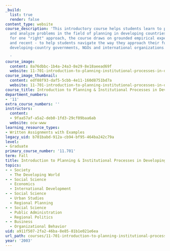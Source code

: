 ```yaml
---
_build:
  list: true
  render: false
content_type: website
course_description: 'This introductory course helps students learn to pose questions
  and analyze problems in the field of planning in developing countries. Not arguing
  for one "right" approach, the course draws on grounded empirical experiences - historical
  and recent - to help students navigate the way they approach their future work in
  developing-country governments, NGOs and international organizations.

  '
course_image:
  content: 8a76dbbc-1b4a-24a3-8e29-8e18aeead69f
  website: 11-701-introduction-to-planning-institutional-processes-in-developing-countries-fall-2003
course_image_thumbnail:
  content: edf08f93-daf5-5cbb-4e11-160d8751bd7a
  website: 11-701-introduction-to-planning-institutional-processes-in-developing-countries-fall-2003
course_title: Introduction to Planning & Institutional Processes in Developing Countries
department_numbers:
- '11'
extra_course_numbers: ''
instructors:
  content:
  - 9faa57af-a5a2-deb0-1fd3-29cf09baa6ab
  website: ocw-www
learning_resource_types:
- Written Assignments with Examples
legacy_uid: b701babd-912a-cb94-bf95-464ba242c79a
level:
- Graduate
primary_course_number: '11.701'
term: Fall
title: Introduction to Planning & Institutional Processes in Developing Countries
topics:
- - Society
  - The Developing World
- - Social Science
  - Economics
  - International Development
- - Social Science
  - Urban Studies
  - Regional Planning
- - Social Science
  - Public Administration
  - Regional Politics
- - Business
  - Organizational Behavior
uid: a911f507-2fa2-46ba-8e85-81b1e021e6ea
url_path: courses/11-701-introduction-to-planning-institutional-processes-in-developing-countries-fall-2003
year: '2003'
---
```

